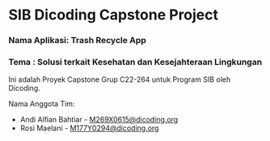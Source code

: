 # SIB Dicoding Capstone Project
### Nama Aplikasi: Trash Recycle App 
### Tema : Solusi terkait Kesehatan dan Kesejahteraan Lingkungan
Ini adalah Proyek Capstone Grup C22-264 untuk Program SIB oleh Dicoding.

Nama Anggota Tim:
- Andi Alfian Bahtiar - M269X0615@dicoding.org
- Rosi Maelani - M177Y0294@dicoding.org